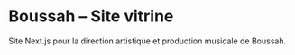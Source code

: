 # Boussah – Site vitrine

Site Next.js pour la direction artistique et production musicale de Boussah.